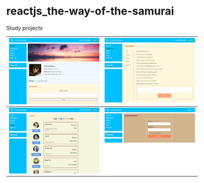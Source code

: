 # reactjs_the-way-of-the-samurai
Study projects

![Alt Text 1](01.jpg) | ![Alt Text 2](02.jpg)
---|---
![Alt Text 3](03.jpg) | ![Alt Text 4](04.jpg)
